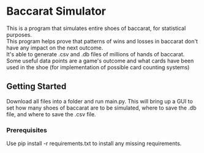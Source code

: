 # Baccarat Simulator
This is a program that simulates entire shoes of baccarat, for statistical purposes.   
This program helps prove that patterns of wins and losses in baccarat don't have any impact on the next outcome.  
It's able to generate .csv and .db files of millions of hands of baccarat.  
Some useful data points are a game's outcome and what cards have been used in the shoe (for implementation of possible card counting systems)  

## Getting Started
Download all files into a folder and run main.py. This will bring up a GUI to set how many shoes of baccarat are to be simulated, where to save the .db file, and where to save the .csv file.

### Prerequisites
Use pip install -r requirements.txt to install any missing requirements.
